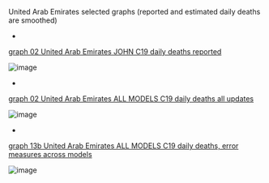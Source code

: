 United Arab Emirates selected graphs (reported and estimated daily deaths are smoothed) 

*

[graph 02 United Arab Emirates JOHN C19 daily deaths reported](https://github.com/pourmalek/CovidLongitudinal/blob/main/output/countries/United%20Arab%20Emirates/graph%2002%20United%20Arab%20Emirates%20JOHN%20C19%20daily%20deaths%20reported.pdf)

![image](https://github.com/pourmalek/CovidLongitudinal/assets/30849720/3a9d133d-0505-4cde-9f78-cc123e8254cd)

*

[graph 02 United Arab Emirates ALL MODELS C19 daily deaths all updates](https://github.com/pourmalek/CovidLongitudinal/blob/main/output/countries/United%20Arab%20Emirates/graph%2002%20United%20Arab%20Emirates%20ALL%20MODELS%20C19%20daily%20deaths%20all%20updates.pdf)

![image](https://github.com/pourmalek/CovidLongitudinal/assets/30849720/fadd1b71-3c18-4b9d-82a5-4f4362f5eb12)

*

[graph 13b United Arab Emirates ALL MODELS C19 daily deaths, error measures across models](https://github.com/pourmalek/CovidLongitudinal/blob/main/output/countries/United%20Arab%20Emirates/graph%2013b%20United%20Arab%20Emirates%20ALL%20MODELS%20C19%20daily%20deaths%2C%20error%20measures%20across%20models.pdf)

![image](https://github.com/pourmalek/CovidLongitudinal/assets/30849720/412be8e1-5414-405a-bba4-eaa5e2c082f9)
